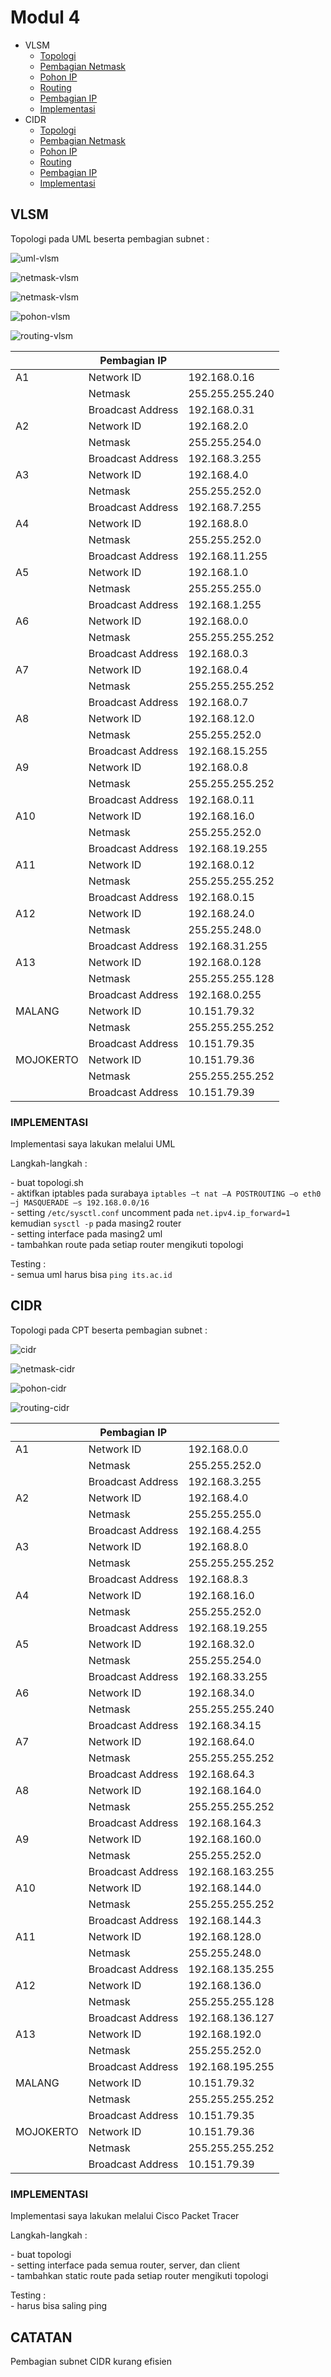 # Modul 4

 - VLSM
	 * <a href="#topologi-vlsm">Topologi</a>
	 * <a href="#netmask-vlsm">Pembagian Netmask</a>
	 * <a href="#pohon-vlsm">Pohon IP</a>
     * <a href="#routing-vlsm">Routing</a>
     * <a href="#pembagian-ip-vlsm">Pembagian IP</a>
     * <a href="#implementasi-vlsm">Implementasi</a>
 - CIDR
	 * <a href="#topologi-cidr">Topologi</a>
	 * <a href="#netmask-cidr">Pembagian Netmask</a>
	 * <a href="#pohon-cidr">Pohon IP</a>
     * <a href="#routing-cidr">Routing</a>
     * <a href="#pembagian-ip-cidr">Pembagian IP</a>
     * <a href="#implementasi-cidr">Implementasi</a>

## VLSM
<justify></justify>
<a id="topologi-vlsm"></a>
<p></p>
<p>Topologi pada UML beserta pembagian subnet : </p>

![uml-vlsm](img/uml-vlsm.png)
<a id="netmask-vlsm"></a>
<p></p>

![netmask-vlsm](img/netmask-vlsm.png)

![netmask-vlsm](img/rekap-netmask-vlsm.png)

<a id="pohon-vlsm"></a>
<p></p>

![pohon-vlsm](img/pohon-vlsm.png)

<a id="routing-vlsm"></a>
<p></p>

![routing-vlsm](img/routing-vlsm.png)

<a id="pembagian-ip-vlsm"></a>
<p></p>

|              | Pembagian IP      |                  |
|--------------|-------------------|------------------|
| A1           | Network ID        | 192.168.0.16     |
|              | Netmask           | 255.255.255.240  |
|              | Broadcast Address | 192.168.0.31     |
| A2           | Network ID        | 192.168.2.0      |
|              | Netmask           | 255.255.254.0    |
|              | Broadcast Address | 192.168.3.255    |
| A3           | Network ID        | 192.168.4.0      |
|              | Netmask           | 255.255.252.0    |
|              | Broadcast Address | 192.168.7.255    |
| A4           | Network ID        | 192.168.8.0      |
|              | Netmask           | 255.255.252.0    |
|              | Broadcast Address | 192.168.11.255   |
| A5           | Network ID        | 192.168.1.0      |
|              | Netmask           | 255.255.255.0    |
|              | Broadcast Address | 192.168.1.255    |
| A6           | Network ID        | 192.168.0.0      |
|              | Netmask           | 255.255.255.252  |
|              | Broadcast Address | 192.168.0.3      |
| A7           | Network ID        | 192.168.0.4      |
|              | Netmask           | 255.255.255.252  |
|              | Broadcast Address | 192.168.0.7      |
| A8           | Network ID        | 192.168.12.0     |
|              | Netmask           | 255.255.252.0    |
|              | Broadcast Address | 192.168.15.255   |
| A9           | Network ID        | 192.168.0.8      |
|              | Netmask           | 255.255.255.252  |
|              | Broadcast Address | 192.168.0.11     |
| A10          | Network ID        | 192.168.16.0     |
|              | Netmask           | 255.255.252.0    |
|              | Broadcast Address | 192.168.19.255   |
| A11          | Network ID        | 192.168.0.12     |
|              | Netmask           | 255.255.255.252  |
|              | Broadcast Address | 192.168.0.15     |
| A12          | Network ID        | 192.168.24.0     |
|              | Netmask           | 255.255.248.0    |
|              | Broadcast Address | 192.168.31.255   |
| A13          | Network ID        | 192.168.0.128    |
|              | Netmask           | 255.255.255.128  |
|              | Broadcast Address | 192.168.0.255    |
| MALANG       | Network ID        | 10.151.79.32     |
|              | Netmask           | 255.255.255.252  |
|              | Broadcast Address | 10.151.79.35     |
| MOJOKERTO    | Network ID        | 10.151.79.36     |
|              | Netmask           | 255.255.255.252  |
|              | Broadcast Address | 10.151.79.39     |

<a id="implementasi-vlsm"></a>
<p></p>

### IMPLEMENTASI
<p>Implementasi saya lakukan melalui UML</p>

<p>Langkah-langkah :</p>
<p>- buat topologi.sh <br>
- aktifkan iptables pada surabaya <code>iptables –t nat –A POSTROUTING –o eth0 –j MASQUERADE –s 192.168.0.0/16</code><br>
- setting <code>/etc/sysctl.conf</code> uncomment pada <code>net.ipv4.ip_forward=1</code> kemudian <code>sysctl -p</code> pada masing2 router<br>
- setting interface pada masing2 uml<br>
- tambahkan route pada setiap router mengikuti topologi</p>

<p>Testing :<br>
- semua uml harus bisa <code>ping its.ac.id</code></p>

</justify>

## CIDR
<justify>
<a id="topologi-cidr"></a>
<p></p>
<p>Topologi pada CPT beserta pembagian subnet : </p>

![cidr](img/cidr.png)
<a id="netmask-cidr"></a>
<p></p>

![netmask-cidr](img/netmask-cidr.png)

<a id="pohon-cidr"></a>
<p></p>

![pohon-cidr](img/pohon-cidr.png)

<a id="routing-cidr"></a>
<p></p>

![routing-cidr](img/routing-cidr.png)

<a id="pembagian-ip-cidr"></a>
<p></p>

|              |   Pembagian IP    |                  |
|--------------|-------------------|------------------|
| A1           | Network ID        | 192.168.0.0      |
|              | Netmask           | 255.255.252.0    |
|              | Broadcast Address | 192.168.3.255    |
| A2           | Network ID        | 192.168.4.0      |
|              | Netmask           | 255.255.255.0    |
|              | Broadcast Address | 192.168.4.255    |
| A3           | Network ID        | 192.168.8.0      |
|              | Netmask           | 255.255.255.252  |
|              | Broadcast Address | 192.168.8.3      |
| A4           | Network ID        | 192.168.16.0     |
|              | Netmask           | 255.255.252.0    |
|              | Broadcast Address | 192.168.19.255   |
| A5           | Network ID        | 192.168.32.0     |
|              | Netmask           | 255.255.254.0    |
|              | Broadcast Address | 192.168.33.255   |
| A6           | Network ID        | 192.168.34.0     |
|              | Netmask           | 255.255.255.240  |
|              | Broadcast Address | 192.168.34.15    |
| A7           | Network ID        | 192.168.64.0     |
|              | Netmask           | 255.255.255.252  |
|              | Broadcast Address | 192.168.64.3     |
| A8           | Network ID        | 192.168.164.0    |
|              | Netmask           | 255.255.255.252  |
|              | Broadcast Address | 192.168.164.3    |
| A9           | Network ID        | 192.168.160.0    |
|              | Netmask           | 255.255.252.0    |
|              | Broadcast Address | 192.168.163.255  |
| A10          | Network ID        | 192.168.144.0    |
|              | Netmask           | 255.255.255.252  |
|              | Broadcast Address | 192.168.144.3    |
| A11          | Network ID        | 192.168.128.0    |
|              | Netmask           | 255.255.248.0    |
|              | Broadcast Address | 192.168.135.255  |
| A12          | Network ID        | 192.168.136.0    |
|              | Netmask           | 255.255.255.128  |
|              | Broadcast Address | 192.168.136.127  |
| A13          | Network ID        | 192.168.192.0    |
|              | Netmask           | 255.255.252.0    |
|              | Broadcast Address | 192.168.195.255  |
| MALANG       | Network ID        | 10.151.79.32     |
|              | Netmask           | 255.255.255.252  |
|              | Broadcast Address | 10.151.79.35     |
| MOJOKERTO    | Network ID        | 10.151.79.36     |
|              | Netmask           | 255.255.255.252  |
|              | Broadcast Address | 10.151.79.39     |

<a id="implementasi-cidr"></a>
<p></p>

### IMPLEMENTASI
<p>Implementasi saya lakukan melalui Cisco Packet Tracer</p>

<p>Langkah-langkah :</p>
<p>- buat topologi <br>
- setting interface pada semua router, server, dan client<br>
- tambahkan static route pada setiap router mengikuti topologi</p>

<p>Testing :<br>
- harus bisa saling ping</p>

</justify>

## CATATAN
<justify>
<p>Pembagian subnet CIDR kurang efisien</p>
</justify>